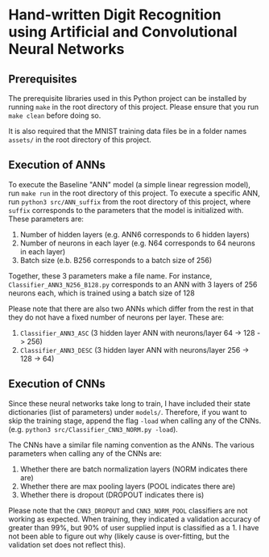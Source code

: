 # Hand-written Digit Recognition using Artificial and Convolutional Neural Networks

## Prerequisites

The prerequisite libraries used in this Python project can be installed by running `make` in the root directory of this project. Please ensure that you run `make clean` before doing so.

It is also required that the MNIST training data files be in a folder names `assets/` in the root directory of this project.

## Execution of ANNs

To execute the Baseline "ANN" model (a simple linear regression model), run `make run` in the root directory of this project. To execute a specific ANN, run `python3 src/ANN_suffix` from the root directory of this project, where `suffix` corresponds to the parameters that the model is initialized with. These parameters are:

1. Number of hidden layers (e.g. ANN6 corresponds to 6 hidden layers)
2. Number of neurons in each layer (e.g. N64 corresponds to 64 neurons in each layer)
3. Batch size (e.b. B256 corresponds to a batch size of 256)

Together, these 3 parameters make a file name. For instance, `Classifier_ANN3_N256_B128.py` corresponds to an ANN with 3 layers of 256 neurons each, which is trained using a batch size of 128

Please note that there are also two ANNs which differ from the rest in that they do not have a fixed number of neurons per layer. These are:

1. `Classifier_ANN3_ASC` (3 hidden layer ANN with neurons/layer 64 -> 128 -> 256)
2. `Classifier_ANN3_DESC` (3 hidden layer ANN with neurons/layer 256 -> 128 -> 64)

## Execution of CNNs

Since these neural networks take long to train, I have included their state dictionaries (list of parameters) under `models/`. Therefore, if you want to skip the training stage, append the flag `-load` when calling any of the CNNs. (e.g. `python3 src/Classifier_CNN3_NORM.py -load`).

The CNNs have a similar file naming convention as the ANNs. The various parameters when calling any of the CNNs are:

1. Whether there are batch normalization layers (NORM indicates there are)
2. Whether there are max pooling layers (POOL indicates there are)
3. Whether there is dropout (DROPOUT indicates there is)

Please note that the `CNN3_DROPOUT` and `CNN3_NORM_POOL` classifiers are not working as expected. When training, they indicated a validation accuracy of greater than 99%, but 90% of user supplied input is classified as a 1. I have not been able to figure out why (likely cause is over-fitting, but the validation set does not reflect this).
